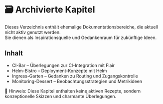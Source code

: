 [//]: # (docs/_archiv/README.md)
# 🗃️ Archivierte Kapitel

Dieses Verzeichnis enthält ehemalige Dokumentationsbereiche, die aktuell nicht aktiv genutzt werden.  
Sie dienen als Inspirationsquelle und Gedankenraum für zukünftige Ideen.

## Inhalt
- CI-Bar – Überlegungen zur CI-Integration mit Flair
- Helm-Bistro – Deployment-Konzepte mit Helm
- Ingress-Garten – Gedanken zu Routing und Zugangskontrolle
- Monitoring-Dessert – Beobachtungsstrategien und Metrikideen

📌 Hinweis: Diese Kapitel enthalten keine aktiven Rezepte, sondern konzeptionelle Skizzen und charmante Überlegungen.
